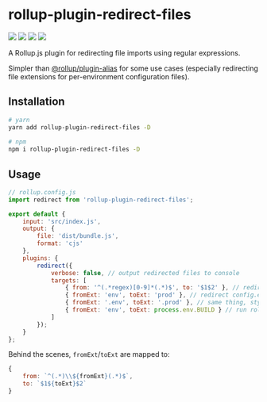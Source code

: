 # rollup-plugin-redirect-files

<p>
    <a href="https://dev.azure.com/Chimerical/rollup-plugin-redirect-files/_build/latest?definitionId=9&branchName=master" alt="Azure DevOps build">
        <img src="https://img.shields.io/azure-devops/build/Chimerical/rollup-plugin-redirect-files/9/master?logo=azure-pipelines" /></a>
    <a href="https://dev.azure.com/Chimerical/rollup-plugin-redirect-files/_build/results?buildId=216&view=ms.vss-test-web.build-test-results-tab" alt="Azure DevOps tests">
        <img src="https://img.shields.io/azure-devops/tests/Chimerical/rollup-plugin-redirect-files/9/master?logo=azure-pipelines" /></a>
    <a href="https://dev.azure.com/Chimerical/rollup-plugin-redirect-files/_build/results?buildId=216&view=codecoverage-tab" alt="Azure DevOps coverage">
        <img src="https://img.shields.io/azure-devops/coverage/Chimerical/rollup-plugin-redirect-files/9/master?logo=azure-pipelines" /></a>
    <a href="https://david-dm.org/blake-mealey/rollup-plugin-redirect-files?type=dev" alt="David">
        <img src="https://img.shields.io/david/dev/blake-mealey/rollup-plugin-redirect-files" /></a>
</p>

A Rollup.js plugin for redirecting file imports using regular expressions.

Simpler than [@rollup/plugin-alias](https://github.com/rollup/plugins/tree/master/packages/alias) for some use cases (especially redirecting file extensions for per-environment configuration files).

## Installation


```sh
# yarn
yarn add rollup-plugin-redirect-files -D
 
# npm
npm i rollup-plugin-redirect-files -D
```

## Usage

```js
// rollup.config.js
import redirect from 'rollup-plugin-redirect-files';

export default {
    input: 'src/index.js',
    output: {
        file: 'dist/bundle.js',
        format: 'cjs'
    },
    plugins: {
        redirect({
            verbose: false, // output redirected files to console
            targets: [
                { from: '^(.*regex)[0-9]*(.*)$', to: '$1$2' }, // redirect a.regex23.b → a.regex.b
                { fromExt: 'env', toExt: 'prod' }, // redirect config.env.js → config.prod.js
                { fromExt: '.env', toExt: '.prod' }, // same thing, style choice
                { fromExt: 'env', toExt: process.env.BUILD } // run rollup with `--environment BUILD:prod`
            ]
        });
    }
};
```

Behind the scenes, `fromExt`/`toExt` are mapped to:

```js
{
    from: `^(.*)\\${fromExt}(.*)$`,
    to: `$1${toExt}$2`
}
```
